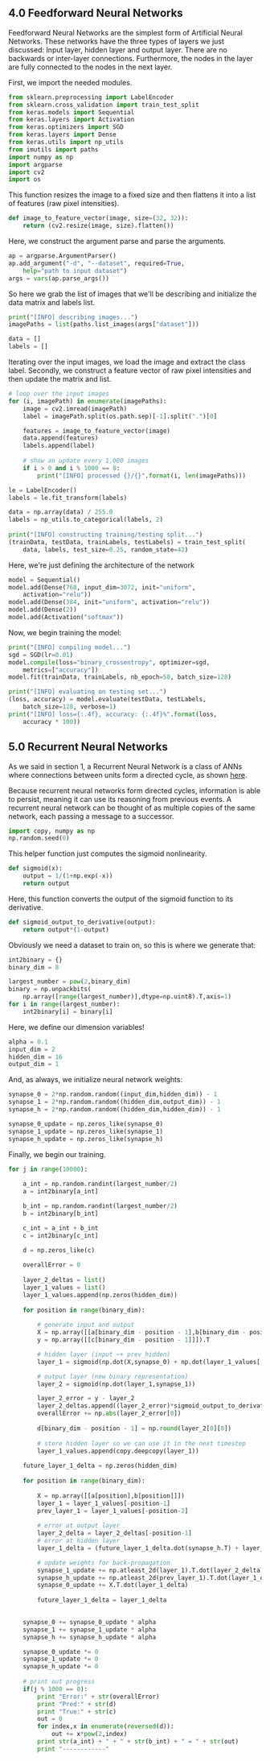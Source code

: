 ## 4.0 Feedforward Neural Networks 

Feedforward Neural Networks are the simplest form of Artificial Neural Networks. These networks have the three types of layers we just discussed: Input layer, hidden layer and output layer. There are no backwards or inter-layer connections. Furthermore, the nodes in the layer are fully connected to the nodes in the next layer. 

First, we import the needed modules.

``` python
from sklearn.preprocessing import LabelEncoder
from sklearn.cross_validation import train_test_split
from keras.models import Sequential
from keras.layers import Activation
from keras.optimizers import SGD
from keras.layers import Dense
from keras.utils import np_utils
from imutils import paths
import numpy as np
import argparse
import cv2
import os
```

This function resizes the image to a fixed size and then flattens it into a list of features (raw pixel intensities).

``` python
def image_to_feature_vector(image, size=(32, 32)):
    return (cv2.resize(image, size).flatten())
```

Here, we construct the argument parse and parse the arguments.

``` python
ap = argparse.ArgumentParser()
ap.add_argument("-d", "--dataset", required=True,
    help="path to input dataset")
args = vars(ap.parse_args())
``` 

So here we grab the list of images that we'll be describing and initialize the data matrix and labels list.
``` python
print("[INFO] describing images...")
imagePaths = list(paths.list_images(args["dataset"]))

data = []
labels = []
```

Iterating over the input images, we load the image and extract the class label. Secondly, we construct a feature vector of raw pixel intensities and then update the matrix and list. 
``` python
# loop over the input images
for (i, imagePath) in enumerate(imagePaths):
    image = cv2.imread(imagePath)
    label = imagePath.split(os.path.sep)[-1].split(".")[0]

    features = image_to_feature_vector(image)
    data.append(features)
    labels.append(label)
 
    # show an update every 1,000 images
    if i > 0 and i % 1000 == 0:
        print("[INFO] processed {}/{}".format(i, len(imagePaths)))
```


``` python
le = LabelEncoder()
labels = le.fit_transform(labels)

data = np.array(data) / 255.0
labels = np_utils.to_categorical(labels, 2)
 
print("[INFO] constructing training/testing split...")
(trainData, testData, trainLabels, testLabels) = train_test_split(
    data, labels, test_size=0.25, random_state=42)
```


Here, we're just defining the architecture of the network

``` python
model = Sequential()
model.add(Dense(768, input_dim=3072, init="uniform",
    activation="relu"))
model.add(Dense(384, init="uniform", activation="relu"))
model.add(Dense(2))
model.add(Activation("softmax"))
```

Now, we begin training the model: 
``` python 
print("[INFO] compiling model...")
sgd = SGD(lr=0.01)
model.compile(loss="binary_crossentropy", optimizer=sgd,
    metrics=["accuracy"])
model.fit(trainData, trainLabels, nb_epoch=50, batch_size=128)
```

``` python
print("[INFO] evaluating on testing set...")
(loss, accuracy) = model.evaluate(testData, testLabels,
    batch_size=128, verbose=1)
print("[INFO] loss={:.4f}, accuracy: {:.4f}%".format(loss,
    accuracy * 100))
```

## 5.0 Recurrent Neural Networks

As we said in section 1, a Recurrent Neural Network is a class of ANNs where connections between units form a directed cycle, as shown [here](https://www.talaikis.com/wp-content/uploads/2016/03/rl.png).

Because recurrent neural networks form directed cycles, information is able to persist, meaning it can use its reasoning from previous events. A recurrent neural network can be thought of as multiple copies of the same network, each passing a message to a successor. 


``` python
import copy, numpy as np
np.random.seed(0)
```

This helper function just computes the sigmoid nonlinearity.
``` python
def sigmoid(x):
    output = 1/(1+np.exp(-x))
    return output
```


Here, this function converts the output of the sigmoid function to its derivative.
``` python 
def sigmoid_output_to_derivative(output):
    return output*(1-output)
``` 

Obviously we need a dataset to train on, so this is where we generate that: 
``` python
int2binary = {}
binary_dim = 8

largest_number = pow(2,binary_dim)
binary = np.unpackbits(
    np.array([range(largest_number)],dtype=np.uint8).T,axis=1)
for i in range(largest_number):
    int2binary[i] = binary[i]
```

Here, we define our dimension variables!

``` python
alpha = 0.1
input_dim = 2
hidden_dim = 16
output_dim = 1
```

And, as always, we initialize neural network weights:
``` python
synapse_0 = 2*np.random.random((input_dim,hidden_dim)) - 1
synapse_1 = 2*np.random.random((hidden_dim,output_dim)) - 1
synapse_h = 2*np.random.random((hidden_dim,hidden_dim)) - 1

synapse_0_update = np.zeros_like(synapse_0)
synapse_1_update = np.zeros_like(synapse_1)
synapse_h_update = np.zeros_like(synapse_h)
```

Finally, we begin our training. 
``` python
for j in range(10000):
    
    a_int = np.random.randint(largest_number/2) 
    a = int2binary[a_int] 

    b_int = np.random.randint(largest_number/2) 
    b = int2binary[b_int] 

    c_int = a_int + b_int
    c = int2binary[c_int]
    
    d = np.zeros_like(c)

    overallError = 0
    
    layer_2_deltas = list()
    layer_1_values = list()
    layer_1_values.append(np.zeros(hidden_dim))
    
    for position in range(binary_dim):
        
        # generate input and output
        X = np.array([[a[binary_dim - position - 1],b[binary_dim - position - 1]]])
        y = np.array([[c[binary_dim - position - 1]]]).T

        # hidden layer (input ~+ prev_hidden)
        layer_1 = sigmoid(np.dot(X,synapse_0) + np.dot(layer_1_values[-1],synapse_h))

        # output layer (new binary representation)
        layer_2 = sigmoid(np.dot(layer_1,synapse_1))

        layer_2_error = y - layer_2
        layer_2_deltas.append((layer_2_error)*sigmoid_output_to_derivative(layer_2))
        overallError += np.abs(layer_2_error[0])
    
        d[binary_dim - position - 1] = np.round(layer_2[0][0])
        
        # store hidden layer so we can use it in the next timestep
        layer_1_values.append(copy.deepcopy(layer_1))
    
    future_layer_1_delta = np.zeros(hidden_dim)
    
    for position in range(binary_dim):
        
        X = np.array([[a[position],b[position]]])
        layer_1 = layer_1_values[-position-1]
        prev_layer_1 = layer_1_values[-position-2]
        
        # error at output layer
        layer_2_delta = layer_2_deltas[-position-1]
        # error at hidden layer
        layer_1_delta = (future_layer_1_delta.dot(synapse_h.T) + layer_2_delta.dot(synapse_1.T)) * sigmoid_output_to_derivative(layer_1)

        # update weights for back-propagation
        synapse_1_update += np.atleast_2d(layer_1).T.dot(layer_2_delta)
        synapse_h_update += np.atleast_2d(prev_layer_1).T.dot(layer_1_delta)
        synapse_0_update += X.T.dot(layer_1_delta)
        
        future_layer_1_delta = layer_1_delta
    

    synapse_0 += synapse_0_update * alpha
    synapse_1 += synapse_1_update * alpha
    synapse_h += synapse_h_update * alpha    

    synapse_0_update *= 0
    synapse_1_update *= 0
    synapse_h_update *= 0
    
    # print out progress
    if(j % 1000 == 0):
        print "Error:" + str(overallError)
        print "Pred:" + str(d)
        print "True:" + str(c)
        out = 0
        for index,x in enumerate(reversed(d)):
            out += x*pow(2,index)
        print str(a_int) + " + " + str(b_int) + " = " + str(out)
        print "------------"

```
